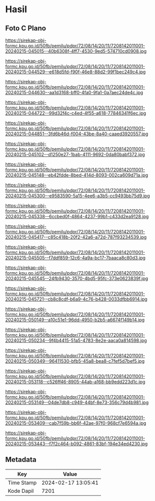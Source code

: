 # Hasil

## Foto C Plano

https://sirekap-obj-formc.kpu.go.id/50fb/pemilu/pdpr/72/08/14/20/11/7208142011001-20240215-045015--40b6308f-4ff7-4530-9ed5-574710cd0908.jpg

https://sirekap-obj-formc.kpu.go.id/50fb/pemilu/pdpr/72/08/14/20/11/7208142011001-20240215-044529--e618d5fd-f90f-46e8-88d2-99f1bec249c4.jpg

https://sirekap-obj-formc.kpu.go.id/50fb/pemilu/pdpr/72/08/14/20/11/7208142011001-20240215-044630--aa1d3168-bff0-4fa0-9fa1-0a7aec24de4c.jpg

https://sirekap-obj-formc.kpu.go.id/50fb/pemilu/pdpr/72/08/14/20/11/7208142011001-20240215-044722--99d32f4c-c4ed-4f55-a618-77846341f6ec.jpg

https://sirekap-obj-formc.kpu.go.id/50fb/pemilu/pdpr/72/08/14/20/11/7208142011001-20240215-044851--3fd6b46d-f004-43be-8a40-caaed3920557.jpg

https://sirekap-obj-formc.kpu.go.id/50fb/pemilu/pdpr/72/08/14/20/11/7208142011001-20240215-045102--d1250e27-1bab-4111-9692-0da80babf372.jpg

https://sirekap-obj-formc.kpu.go.id/50fb/pemilu/pdpr/72/08/14/20/11/7208142011001-20240215-045148--eb42fdde-8bed-414d-8093-002ca609d71a.jpg

https://sirekap-obj-formc.kpu.go.id/50fb/pemilu/pdpr/72/08/14/20/11/7208142011001-20240215-045300--e9583590-5a15-4ee6-a3b5-cc9493bb75d9.jpg

https://sirekap-obj-formc.kpu.go.id/50fb/pemilu/pdpr/72/08/14/20/11/7208142011001-20240215-045338--6ccbed0f-4864-4237-99b1-c433d2ea9128.jpg

https://sirekap-obj-formc.kpu.go.id/50fb/pemilu/pdpr/72/08/14/20/11/7208142011001-20240215-045417--c85c418b-20f2-42a6-a72d-787f93234539.jpg

https://sirekap-obj-formc.kpu.go.id/50fb/pemilu/pdpr/72/08/14/20/11/7208142011001-20240215-045505--f7ddf859-12c6-4a9a-bc17-7baaca8c80d3.jpg

https://sirekap-obj-formc.kpu.go.id/50fb/pemilu/pdpr/72/08/14/20/11/7208142011001-20240215-045545--24fb9430-3570-4bd5-95fc-373e0623839f.jpg

https://sirekap-obj-formc.kpu.go.id/50fb/pemilu/pdpr/72/08/14/20/11/7208142011001-20240215-045721--cb8c8cdf-b6a9-4c76-b428-0033dfbb6914.jpg

https://sirekap-obj-formc.kpu.go.id/50fb/pemilu/pdpr/72/08/14/20/11/7208142011001-20240215-050149--a10c51e1-96dd-4950-b2b5-a6674f149b14.jpg

https://sirekap-obj-formc.kpu.go.id/50fb/pemilu/pdpr/72/08/14/20/11/7208142011001-20240215-050234--9f4b4415-51a5-4783-8e2e-aaca0a814598.jpg

https://sirekap-obj-formc.kpu.go.id/50fb/pemilu/pdpr/72/08/14/20/11/7208142011001-20240215-050349--96411530-bfb5-45a8-bea8-c7fef5d7bef5.jpg

https://sirekap-obj-formc.kpu.go.id/50fb/pemilu/pdpr/72/08/14/20/11/7208142011001-20240215-053118--c526ff46-8905-44ab-a168-bb9edd223d1c.jpg

https://sirekap-obj-formc.kpu.go.id/50fb/pemilu/pdpr/72/08/14/20/11/7208142011001-20240215-053149--04de7db8-c949-44bf-8e73-356c79d4b981.jpg

https://sirekap-obj-formc.kpu.go.id/50fb/pemilu/pdpr/72/08/14/20/11/7208142011001-20240215-053409--cab7f59b-bb6f-42ae-97f0-968cf7e6594a.jpg

https://sirekap-obj-formc.kpu.go.id/50fb/pemilu/pdpr/72/08/14/20/11/7208142011001-20240215-053443--f7f2c464-b092-4861-83bf-194e34ed4230.jpg


## Metadata

| Key        | Value               |
| ---------- | ------------------- |
| Time Stamp | 2024-02-17 13:05:41 |
| Kode Dapil | 7201                |



